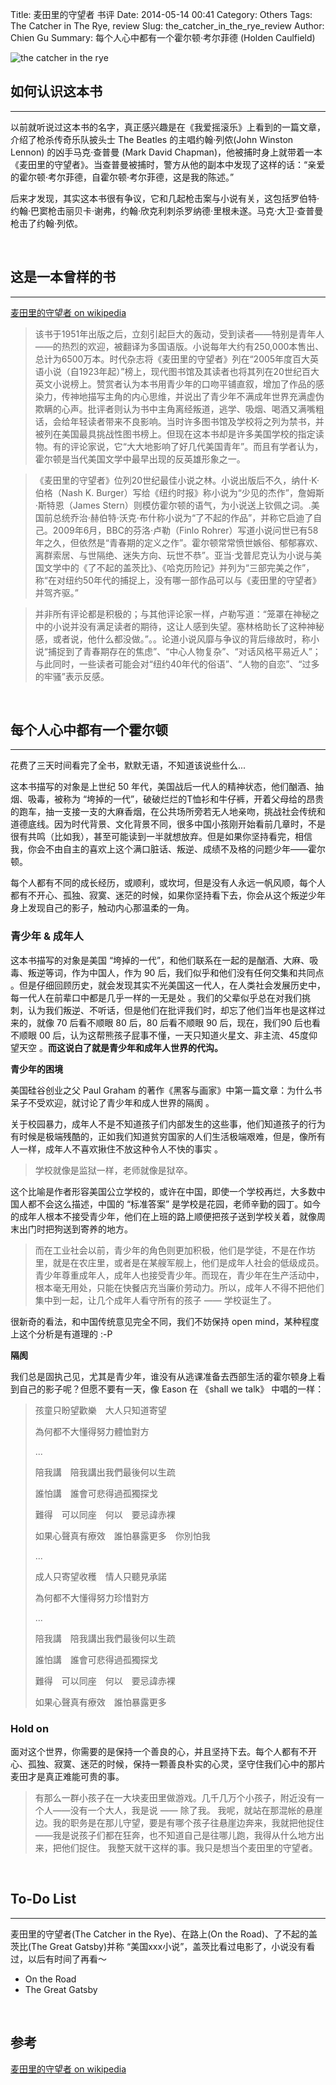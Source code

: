 Title: 麦田里的守望者 书评
Date: 2014-05-14 00:41
Category: Others
Tags: The Catcher in The Rye, review
Slug: the_catcher_in_the_rye_review
Author: Chien Gu
Summary: 每个人心中都有一个霍尔顿·考尔菲德 (Holden Caulfield) 

![the catcher in the rye](/images/the-catcher-in-the-rye/the_catcher_in_the_rye.jpg)

## 如何认识这本书
* * *

以前就听说过这本书的名字，真正感兴趣是在《我爱摇滚乐》上看到的一篇文章，介绍了枪杀传奇乐队披头士 The Beatles 的主唱约翰·列侬(John Winston Lennon) 的凶手马克·查普曼 (Mark David Chapman)，他被捕时身上就带着一本《麦田里的守望者》。当查普曼被捕时，警方从他的副本中发现了这样的话：“亲爱的霍尔顿·考尔菲德，自霍尔顿·考尔菲德，这是我的陈述。”

后来才发现，其实这本书很有争议，它和几起枪击案与小说有关，这包括罗伯特·约翰·巴窦枪击丽贝卡·谢弗，约翰·欣克利刺杀罗纳德·里根未遂。马克·大卫·查普曼枪击了约翰·列侬。

<br>

## 这是一本曾样的书
* * *

[麦田里的守望者 on wikipedia][the_catcher_on_the_rye_wiki]

> 该书于1951年出版之后，立刻引起巨大的轰动，受到读者——特别是青年人——的热烈的欢迎，被翻译为多国语版。小说每年大约有250,000本售出、总计为6500万本。时代杂志将《麦田里的守望者》列在“2005年度百大英语小说（自1923年起）”榜上，现代图书馆及其读者也将其列在20世纪百大英文小说榜上。赞赏者认为本书用青少年的口吻平铺直叙，增加了作品的感染力，传神地描写主角的内心思维，并说出了青少年不满成年世界充满虚伪欺瞒的心声。批评者则认为书中主角离经叛道，逃学、吸烟、喝酒又满嘴粗话，会给年轻读者带来不良影响。当时许多图书馆及学校将之列为禁书，并被列在美国最具挑战性图书榜上。但现在这本书却是许多美国学校的指定读物。有的评论家说，它“大大地影响了好几代美国青年”。而且有学者认为，霍尔顿是当代美国文学中最早出现的反英雄形象之一。

> 《麦田里的守望者》位列20世纪最佳小说之林。小说出版后不久，纳什·K·伯格（Nash K. Burger）写给《纽约时报》称小说为“少见的杰作”，詹姆斯·斯特恩（James Stern）则模仿霍尔顿的语气，为小说送上钦佩之词。.美国前总统乔治·赫伯特·沃克·布什称小说为“了不起的作品”，并称它启迪了自己。2009年6月，BBC的芬洛·卢勒（Finlo Rohrer）写道小说问世已有58年之久，但依然是“青春期的定义之作”。霍尔顿常常愤世嫉俗、郁郁寡欢、离群索居、与世隔绝、迷失方向、玩世不恭”。亚当·戈普尼克认为小说与美国文学中的《了不起的盖茨比》、《哈克历险记》并列为“三部完美之作”，称“在对纽约50年代的捕捉上，没有哪一部作品可以与《麦田里的守望者》并驾齐驱。”

> 并非所有评论都是积极的；与其他评论家一样，卢勒写道：“笼罩在神秘之中的小说并没有满足读者的期待，这让人感到失望。塞林格助长了这种神秘感，或者说，他什么都没做。”。。论道小说风靡与争议的背后缘故时，称小说“捕捉到了青春期存在的焦虑”、“中心人物复杂”、“对话风格平易近人”；与此同时，一些读者可能会对“纽约40年代的俗语”、“人物的自恋”、“过多的牢骚”表示反感。

[the_catcher_on_the_rye_wiki]: http://zh.wikipedia.org/wiki/%E9%BA%A5%E7%94%B0%E6%8D%95%E6%89%8B

<br>

## 每个人心中都有一个霍尔顿
* * *

花费了三天时间看完了全书，默默无语，不知道该说些什么...

这本书描写的对象是上世纪 50 年代，美国战后一代人的精神状态，他们酗酒、抽烟、吸毒，被称为 “垮掉的一代”，破破烂烂的T恤衫和牛仔裤，开着父母给的昂贵的跑车，抽一支接一支的大麻香烟，在公共场所旁若无人地亲吻，挑战社会传统和道德底线。因为时代背景、文化背景不同，很多中国小孩刚开始看前几章时，不是很有共鸣（比如我），甚至可能读到一半就想放弃。但是如果你坚持看完，相信我，你会不由自主的喜欢上这个满口脏话、叛逆、成绩不及格的问题少年——霍尔顿。

每个人都有不同的成长经历，或顺利，或坎坷，但是没有人永远一帆风顺，每个人都有不开心、孤独、寂寞、迷茫的时候，如果你坚持看下去，你会从这个叛逆少年身上发现自己的影子，触动内心那温柔的一角。

### 青少年 & 成年人

这本书描写的对象是美国 “垮掉的一代”，和他们联系在一起的是酗酒、大麻、吸毒、叛逆等词，作为中国人，作为 90 后，我们似乎和他们没有任何交集和共同点 。但是仔细回顾历史，就会发现其实不光美国这一代人，在人类社会发展历史中，每一代人在前辈口中都是几乎一样的一无是处 。我们的父辈似乎总在对我们挑刺，认为我们叛逆、不听话，但是他们在批评我们时，却忘了他们当年也是这样过来的，就像 70 后看不顺眼 80 后，80 后看不顺眼 90 后，现在，我们90 后也看不顺眼 00 后，认为这帮熊孩子屁事不懂，一天只知道火星文、非主流、45度仰望天空 。**而这说白了就是青少年和成年人世界的代沟。**

**青少年的困境**

美国硅谷创业之父 Paul Graham 的著作《黑客与画家》中第一篇文章：为什么书呆子不受欢迎，就讨论了青少年和成人世界的隔阂 。

关于校园暴力，成年人不是不知道孩子们内部发生的这些事，他们知道孩子的行为有时候是极端残酷的，正如我们知道贫穷国家的人们生活极端艰难，但是，像所有人一样，成年人不喜欢揪住不放这种令人不快的事实 。

> 学校就像是监狱一样，老师就像是狱卒。

这个比喻是作者形容美国公立学校的，或许在中国，即使一个学校再烂，大多数中国人都不会这么描述，中国的 “标准答案” 是学校是花园，老师辛勤的园丁。如今的成年人根本不接受青少年，他们在上班的路上顺便把孩子送到学校关着，就像周末出门时把狗送到寄养的地方。

> 而在工业社会以前，青少年的角色则更加积极，他们是学徒，不是在作坊里，就是在农庄里，或者是在某艘军舰上，他们是成年人社会的低级成员。青少年尊重成年人，成年人也接受青少年。而现在，青少年在生产活动中，根本毫无用处，只能在快餐店充当廉价劳动力。所以，成年人不得不把他们集中到一起，让几个成年人看守所有的孩子 —— 学校诞生了。

很新奇的看法，和中国传统意见完全不同，我们不妨保持 open mind，某种程度上这个分析是有道理的 :-P

**隔阂**

我们总是固执己见，尤其是青少年，谁没有从逃课准备去西部生活的霍尔顿身上看到自己的影子呢？但愿不要有一天，像 Eason 在 《shall we talk》 中唱的一样：

> 孩童只盼望歡樂　大人只知道寄望
>
> 為何都不大懂得努力體恤對方
>
> ...
>
> 陪我講　陪我講出我們最後何以生疏
>
> 誰怕講　誰會可悲得過孤獨探戈
>
> 難得　可以同座　何以　要忌諱赤裸
>
> 如果心聲真有療效　誰怕暴露更多　你別怕我
>
> ...
>
> 成人只寄望收穫　情人只聽見承諾
>
> 為何都不大懂得努力珍惜對方
>
> ...
>
> 陪我講　陪我講出我們最後何以生疏
>
> 誰怕講　誰會可悲得過孤獨探戈
>
> 難得　可以同座　何以　要忌諱赤裸
>
> 如果心聲真有療效　誰怕暴露更多

### Hold on

面对这个世界，你需要的是保持一个善良的心，并且坚持下去。每个人都有不开心、孤独、寂寞、迷茫的时候，保持一颗善良朴实的心灵，坚守住我们心中的那片麦田才是真正难能可贵的事。

> 有那么一群小孩子在一大块麦田里做游戏。几千几万个小孩子，附近没有一个人——没有一个大人，我是说 —— 除了我。
> 我呢，就站在那混帐的悬崖边。我的职务是在那儿守望，要是有哪个孩子往悬崖边奔来，我就把他捉住——我是说孩子们都在狂奔，也不知道自己是往哪儿跑，我得从什么地方出来，把他们捉住。
> 我整天就干这样的事。我只是想当个麦田里的守望者。

<br>

## To-Do List
* * *

麦田里的守望者(The Catcher in the Rye)、在路上(On the Road)、了不起的盖茨比(The Great Gatsby)并称 “美国xxx小说”，盖茨比看过电影了，小说没有看过，以后有时间了再看～

+ On the Road
+ The Great Gatsby

<br>

## 参考

[麦田里的守望者 on wikipedia][the_catcher_on_the_rye_wiki]
